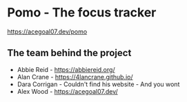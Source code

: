 # Pomo - The focus tracker

https://acegoal07.dev/pomo

## The team behind the project

- Abbie Reid - https://abbiereid.org/
- Alan Crane - https://4lancrane.github.io/
- Dara Corrigan - Couldn't find his website - And you wont
- Alex Wood - https://acegoal07.dev/